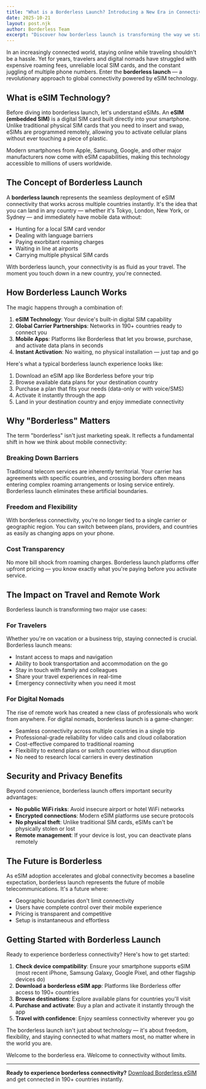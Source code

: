 ```yaml
---
title: "What is a Borderless Launch? Introducing a New Era in Connectivity"
date: 2025-10-21
layout: post.njk
author: Borderless Team
excerpt: "Discover how borderless launch is transforming the way we stay connected across the globe. No more physical SIM cards, no more roaming nightmares."
---
```


In an increasingly connected world, staying online while traveling shouldn't be a hassle. Yet for years, travelers and digital nomads have struggled with expensive roaming fees, unreliable local SIM cards, and the constant juggling of multiple phone numbers. Enter the **borderless launch** — a revolutionary approach to global connectivity powered by eSIM technology.

## What is eSIM Technology?

Before diving into borderless launch, let's understand eSIMs. An **eSIM (embedded SIM)** is a digital SIM card built directly into your smartphone. Unlike traditional physical SIM cards that you need to insert and swap, eSIMs are programmed remotely, allowing you to activate cellular plans without ever touching a piece of plastic.

Modern smartphones from Apple, Samsung, Google, and other major manufacturers now come with eSIM capabilities, making this technology accessible to millions of users worldwide.

## The Concept of Borderless Launch

A **borderless launch** represents the seamless deployment of eSIM connectivity that works across multiple countries instantly. It's the idea that you can land in any country — whether it's Tokyo, London, New York, or Sydney — and immediately have mobile data without:

- Hunting for a local SIM card vendor
- Dealing with language barriers
- Paying exorbitant roaming charges
- Waiting in line at airports
- Carrying multiple physical SIM cards

With borderless launch, your connectivity is as fluid as your travel. The moment you touch down in a new country, you're connected.

## How Borderless Launch Works

The magic happens through a combination of:

1. **eSIM Technology**: Your device's built-in digital SIM capability
2. **Global Carrier Partnerships**: Networks in 190+ countries ready to connect you
3. **Mobile Apps**: Platforms like Borderless that let you browse, purchase, and activate data plans in seconds
4. **Instant Activation**: No waiting, no physical installation — just tap and go

Here's what a typical borderless launch experience looks like:

1. Download an eSIM app like Borderless before your trip
2. Browse available data plans for your destination country
3. Purchase a plan that fits your needs (data-only or with voice/SMS)
4. Activate it instantly through the app
5. Land in your destination country and enjoy immediate connectivity

## Why "Borderless" Matters

The term "borderless" isn't just marketing speak. It reflects a fundamental shift in how we think about mobile connectivity:

### Breaking Down Barriers

Traditional telecom services are inherently territorial. Your carrier has agreements with specific countries, and crossing borders often means entering complex roaming arrangements or losing service entirely. Borderless launch eliminates these artificial boundaries.

### Freedom and Flexibility

With borderless connectivity, you're no longer tied to a single carrier or geographic region. You can switch between plans, providers, and countries as easily as changing apps on your phone.

### Cost Transparency

No more bill shock from roaming charges. Borderless launch platforms offer upfront pricing — you know exactly what you're paying before you activate service.

## The Impact on Travel and Remote Work

Borderless launch is transforming two major use cases:

### For Travelers

Whether you're on vacation or a business trip, staying connected is crucial. Borderless launch means:

- Instant access to maps and navigation
- Ability to book transportation and accommodation on the go
- Stay in touch with family and colleagues
- Share your travel experiences in real-time
- Emergency connectivity when you need it most

### For Digital Nomads

The rise of remote work has created a new class of professionals who work from anywhere. For digital nomads, borderless launch is a game-changer:

- Seamless connectivity across multiple countries in a single trip
- Professional-grade reliability for video calls and cloud collaboration
- Cost-effective compared to traditional roaming
- Flexibility to extend plans or switch countries without disruption
- No need to research local carriers in every destination

## Security and Privacy Benefits

Beyond convenience, borderless launch offers important security advantages:

- **No public WiFi risks**: Avoid insecure airport or hotel WiFi networks
- **Encrypted connections**: Modern eSIM platforms use secure protocols
- **No physical theft**: Unlike traditional SIM cards, eSIMs can't be physically stolen or lost
- **Remote management**: If your device is lost, you can deactivate plans remotely

## The Future is Borderless

As eSIM adoption accelerates and global connectivity becomes a baseline expectation, borderless launch represents the future of mobile telecommunications. It's a future where:

- Geographic boundaries don't limit connectivity
- Users have complete control over their mobile experience
- Pricing is transparent and competitive
- Setup is instantaneous and effortless

## Getting Started with Borderless Launch

Ready to experience borderless connectivity? Here's how to get started:

1. **Check device compatibility**: Ensure your smartphone supports eSIM (most recent iPhone, Samsung Galaxy, Google Pixel, and other flagship devices do)
2. **Download a borderless eSIM app**: Platforms like Borderless offer access to 190+ countries
3. **Browse destinations**: Explore available plans for countries you'll visit
4. **Purchase and activate**: Buy a plan and activate it instantly through the app
5. **Travel with confidence**: Enjoy seamless connectivity wherever you go

The borderless launch isn't just about technology — it's about freedom, flexibility, and staying connected to what matters most, no matter where in the world you are.

Welcome to the borderless era. Welcome to connectivity without limits.

---

**Ready to experience borderless connectivity?** [Download Borderless eSIM](https://apps.apple.com/ph/app/borderless-esim-by-ai-tech-lab/id6748566873?uo=2) and get connected in 190+ countries instantly.
